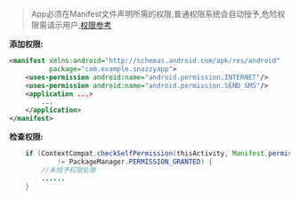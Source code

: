 > App必须在Manifest文件声明所需的权限,普通权限系统会自动授予,危险权限需请示用户,[权限参考](https://developer.android.com/guide/topics/permissions/overview)

**添加权限:**
```xml
<manifest xmlns:android="http://schemas.android.com/apk/res/android"
          package="com.example.snazzyapp">
    <uses-permission android:name="android.permission.INTERNET"/>     
    <uses-permission android:name="android.permission.SEND_SMS"/>
    <application ...>
        ...
    </application>
</manifest>
```

**检查权限:**

```java
    if (ContextCompat.checkSelfPermission(thisActivity, Manifest.permission.WRITE_CALENDAR)
            != PackageManager.PERMISSION_GRANTED) {
        //未授予权限处理
        ......
    }
    
```
